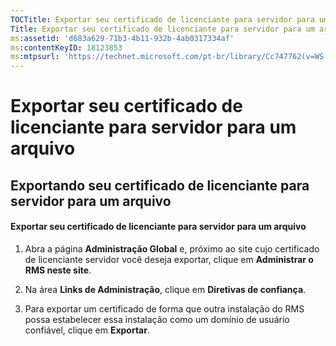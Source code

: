 ```yaml
---
TOCTitle: Exportar seu certificado de licenciante para servidor para um arquivo
Title: Exportar seu certificado de licenciante para servidor para um arquivo
ms:assetid: 'd683a629-71b3-4b11-932b-4ab0317334af'
ms:contentKeyID: 18123853
ms:mtpsurl: 'https://technet.microsoft.com/pt-br/library/Cc747762(v=WS.10)'
---
```


Exportar seu certificado de licenciante para servidor para um arquivo
=====================================================================

Exportando seu certificado de licenciante para servidor para um arquivo
-----------------------------------------------------------------------

#### Exportar seu certificado de licenciante para servidor para um arquivo

1.  Abra a página **Administração Global** e, próximo ao site cujo certificado de licenciante servidor você deseja exportar, clique em **Administrar o RMS neste site**.

2.  Na área **Links de Administração**, clique em **Diretivas de confiança**.

3.  Para exportar um certificado de forma que outra instalação do RMS possa estabelecer essa instalação como um domínio de usuário confiável, clique em **Exportar**.
